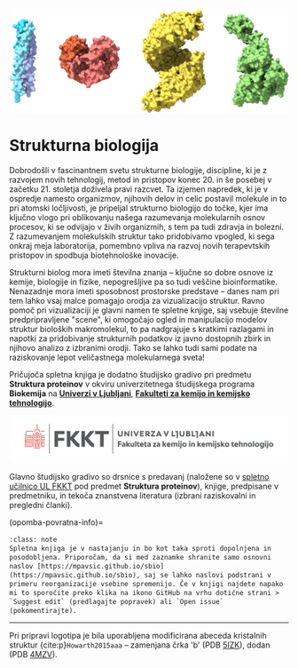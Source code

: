 ![strukturna biologija](logo/logo_sbio_l.png)

# Strukturna biologija

Dobrodošli v fascinantnem svetu strukturne biologije, discipline, ki je z razvojem novih tehnologij, metod in pristopov konec 20. in še posebej v začetku 21. stoletja doživela pravi razcvet. Ta izjemen napredek, ki je v ospredje namesto organizmov, njihovih delov in celic postavil molekule in to pri atomski ločljivosti, je pripeljal strukturno biologijo do točke, kjer ima ključno vlogo pri oblikovanju našega razumevanja molekularnih osnov procesov, ki se odvijajo v živih organizmih, s tem pa tudi zdravja in bolezni. Z razumevanjem molekulskih struktur tako pridobivamo vpogled, ki sega onkraj meja laboratorija, pomembno vpliva na razvoj novih terapevtskih pristopov in spodbuja biotehnološke inovacije.

Strukturni biolog mora imeti številna znanja – ključne so dobre osnove iz kemije, biologije in fizike, nepogrešljive pa so tudi veščine bioinformatike. Nenazadnje mora imeti sposobnost prostorske predstave – danes nam pri tem lahko vsaj malce pomagajo orodja za vizualizacijo struktur. Ravno pomoč pri vizualizaciji je glavni namen te spletne knjige, saj vsebuje številne predpripravljene "scene", ki omogočajo ogled in manipulacijo modelov struktur bioloških makromolekul, to pa nadgrajuje s kratkimi razlagami in napotki za pridobivanje strukturnih podatkov iz javno dostopnih zbirk in njihovo analizo z izbranimi orodji. Tako se lahko tudi sami podate na raziskovanje lepot veličastnega molekularnega sveta!

Pričujoča spletna knjiga je dodatno študijsko gradivo pri predmetu **Struktura proteinov** v okviru univerzitetnega študijskega programa **Biokemija** na [**Univerzi v Ljubljani**](https://www.uni-lj.si/), [**Fakulteti za kemijo in kemijsko tehnologijo**](https://fkkt.uni-lj.si/).

![UL FKKT](logo/UL_FKKT_logoHOR-RGB_barv.png)

Glavno študijsko gradivo so drsnice s predavanj (naložene so v [spletno učilnico UL FKKT](https://ucilnica.fkkt.uni-lj.si) pod predmet **Struktura proteinov**), knjige, predpisane v predmetniku, in tekoča znanstvena literatura (izbrani raziskovalni in pregledni članki).

(opomba-povratna-info)=
```{admonition} Opomba
:class: note
Spletna knjiga je v nastajanju in bo kot taka sproti dopolnjena in posodobljena. Priporočam, da si med zaznamke shranite samo osnovni naslov [https://mpavsic.github.io/sbio](https://mpavsic.github.io/sbio), saj se lahko naslovi podstrani v primeru reorganizacije vsebine spremenijo. Če v knjigi najdete napako mi to sporočite preko klika na ikono GitHub na vrhu dotične strani > `Suggest edit` (predlagajte popravek) ali `Open issue` (pokomentirajte).
```

---

Pri pripravi logotipa je bila uporabljena modificirana abeceda kristalnih struktur {cite:p}`Howarth2015aaa` – zamenjana črka 'b' (PDB [5IZK](https://www.rcsb.org/structure/5IZK)), dodan <i class="fa fa-heart" style="color:Red"></i> (PDB [4MZV](https://www.rcsb.org/structure/4MZV)).